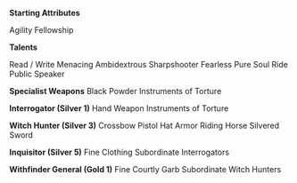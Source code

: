 **Starting Attributes**

Agility
Fellowship

**Talents**

Read / Write
Menacing
Ambidextrous 
Sharpshooter
Fearless
Pure Soul
Ride
Public Speaker

**Specialist Weapons**
Black Powder
Instruments of Torture

**Interrogator (Silver 1)**
Hand Weapon
Instruments of Torture

**Witch Hunter (Silver 3)**
Crossbow
Pistol
Hat
Armor
Riding Horse
Silvered Sword

**Inquisitor (Silver 5)**
Fine Clothing
Subordinate Interrogators

**Withfinder General (Gold 1)**
Fine Courtly Garb
Subordinate Witch Hunters